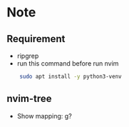 # Note
## Requirement
- ripgrep
- run this command before run nvim
```bash
    sudo apt install -y python3-venv
```

## nvim-tree
- Show mapping: g?
